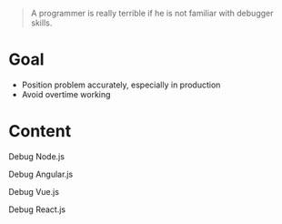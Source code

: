 > A programmer is really terrible if he is not familiar with debugger skills.

# Goal
* Position problem accurately, especially in production
* Avoid overtime working

# Content
Debug Node.js

Debug Angular.js

Debug Vue.js

Debug React.js





